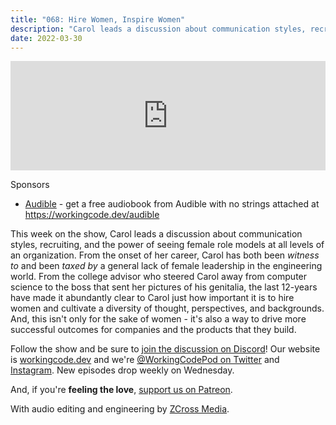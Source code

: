 ```yaml
---
title: "068: Hire Women, Inspire Women"
description: "Carol leads a discussion about communication styles, recruiting, and the power of seeing female role models at all levels of an organization."
date: 2022-03-30
---
```


<iframe allow="autoplay *; encrypted-media *; fullscreen *" frameborder="0" height="175" style="width:100%;max-width:900px;overflow:hidden;background:transparent;" sandbox="allow-forms allow-popups allow-same-origin allow-scripts allow-storage-access-by-user-activation allow-top-navigation-by-user-activation" src="https://embed.podcasts.apple.com/us/podcast/068-hire-women-inspire-women/id1544142288?i=1000555700340"></iframe>

Sponsors
- [Audible](https://workingcode.dev/audible) - get a free audiobook from Audible with no strings attached at https://workingcode.dev/audible

This week on the show, Carol leads a discussion about communication styles, recruiting, and the power of seeing female role models at all levels of an organization. From the onset of her career, Carol has both been _witness to_ and been _taxed by_ a general lack of female leadership in the engineering world. From the college advisor who steered Carol away from computer science to the boss that sent her pictures of his genitalia, the last 12-years have made it abundantly clear to Carol just how important it is to hire women and cultivate a diversity of thought, perspectives, and backgrounds. And, this isn't only for the sake of women - it's also a way to drive more successful outcomes for companies and the products that they build.

Follow the show and be sure to [join the discussion on Discord][working-code-discord]! Our website is [workingcode.dev][working-code] and we're [@WorkingCodePod on Twitter][working-code-twitter] and [Instagram][working-code-instagram]. New episodes drop weekly on Wednesday.

And, if you're **feeling the love**, [support us on Patreon][working-code-patreon].

[working-code]: https://workingcode.dev/
[working-code-discord]: https://workingcode.dev/discord/
[working-code-instagram]: https://www.instagram.com/workingcodepod/
[working-code-patreon]: https://www.patreon.com/workingcodepod
[working-code-twitter]: https://twitter.com/WorkingCodePod

With audio editing and engineering by [ZCross Media](https://www.zcross.media/).
